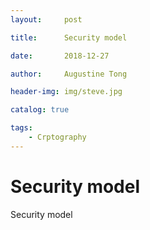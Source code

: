 ```yaml
---
layout:     post

title:      Security model

date:       2018-12-27

author:     Augustine Tong

header-img: img/steve.jpg

catalog: true

tags:
    - Crptography
---
```


# Security model
Security model
